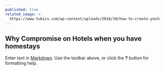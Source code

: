 ```yaml
---
published: true
related_image: >-
  https://www.tubics.com/wp-content/uploads/2018/10/how-to-create-youtube-thumbnails-1.png
---
```

## Why Compromise on Hotels when you have homestays

Enter text in [Markdown](http://daringfireball.net/projects/markdown/). Use the toolbar above, or click the **?** button for formatting help.

